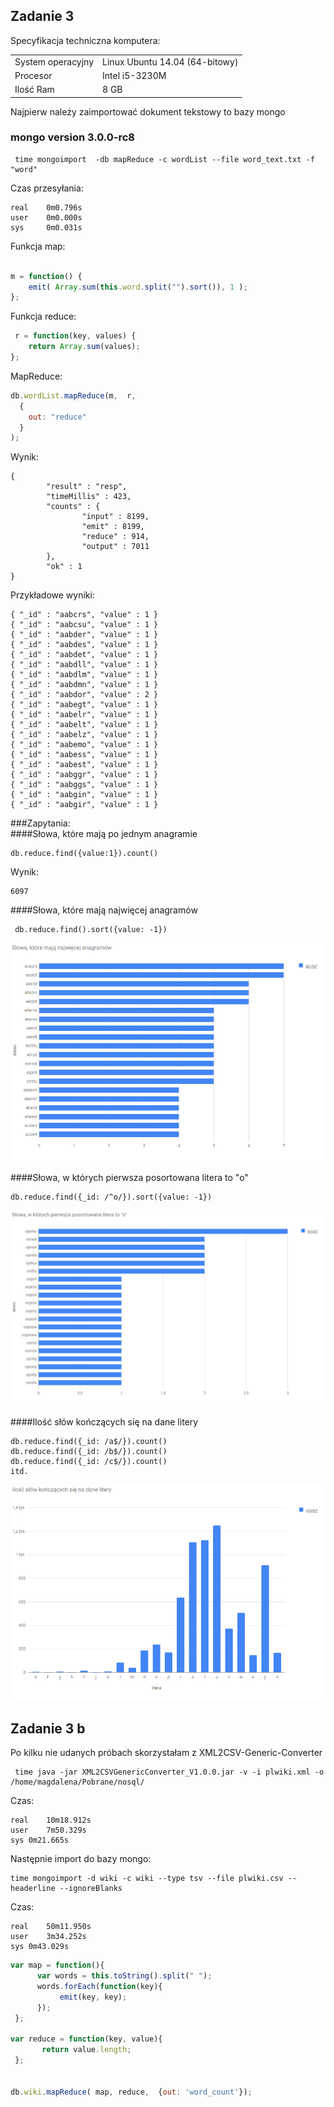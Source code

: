 ## Zadanie 3  


Specyfikacja techniczna komputera:  

|                       |                                  |
|-----------------------|---------------------------------|
| System operacyjny     | Linux Ubuntu 14.04 (64-bitowy) |
| Procesor              | Intel i5-3230M                  |
| Ilość Ram             | 8 GB                            |


Najpierw należy zaimportować dokument tekstowy to bazy mongo
### mongo version 3.0.0-rc8

```
 time mongoimport  -db mapReduce -c wordList --file word_text.txt -f "word"
 ```

 Czas przesyłania: 
 ```
real    0m0.796s
user    0m0.000s
sys     0m0.031s
```
 Funkcja map:
 ```js

 m = function() {    
     emit( Array.sum(this.word.split("").sort()), 1 );    
};

```
Funkcja reduce:
```js
 r = function(key, values) {   
    return Array.sum(values); 
};

```
MapReduce:
```js
db.wordList.mapReduce(m,  r,
  {
    out: "reduce"
  }
);
```
Wynik: 
```
{
        "result" : "resp",
        "timeMillis" : 423,
        "counts" : {
                "input" : 8199,
                "emit" : 8199,
                "reduce" : 914,
                "output" : 7011
        },
        "ok" : 1
}
```
Przykładowe wyniki:
```
{ "_id" : "aabcrs", "value" : 1 }
{ "_id" : "aabcsu", "value" : 1 }
{ "_id" : "aabder", "value" : 1 }
{ "_id" : "aabdes", "value" : 1 }
{ "_id" : "aabdet", "value" : 1 }
{ "_id" : "aabdll", "value" : 1 }
{ "_id" : "aabdlm", "value" : 1 }
{ "_id" : "aabdmn", "value" : 1 }
{ "_id" : "aabdor", "value" : 2 }
{ "_id" : "aabegt", "value" : 1 }
{ "_id" : "aabelr", "value" : 1 }
{ "_id" : "aabelt", "value" : 1 }
{ "_id" : "aabelz", "value" : 1 }
{ "_id" : "aabemo", "value" : 1 }
{ "_id" : "aabess", "value" : 1 }
{ "_id" : "aabest", "value" : 1 }
{ "_id" : "aabggr", "value" : 1 }
{ "_id" : "aabggs", "value" : 1 }
{ "_id" : "aabgin", "value" : 1 }
{ "_id" : "aabgir", "value" : 1 }
```
###Zapytania:    
 ####Słowa, które mają po jednym anagramie
 ```
db.reduce.find({value:1}).count()
 ```
 Wynik:
 ```
 6097
 ```
####Słowa, które mają najwięcej anagramów  
```
 db.reduce.find().sort({value: -1})
 ```

 ![GitHub Logo](/images/pbar1.png)  
  
####Słowa, w których pierwsza posortowana litera to "o"
````
db.reduce.find({_id: /^o/}).sort({value: -1})
````
![GitHub Logo](/images/pbar2.png)      

####Ilość słów kończących się na dane litery  
```
db.reduce.find({_id: /a$/}).count()
db.reduce.find({_id: /b$/}).count()
db.reduce.find({_id: /c$/}).count()
itd.
```
![GitHub Logo](/images/pbar3.png)   
## Zadanie 3 b  

Po kilku nie udanych próbach skorzystałam z XML2CSV-Generic-Converter
```
 time java -jar XML2CSVGenericConverter_V1.0.0.jar -v -i plwiki.xml -o /home/magdalena/Pobrane/nosql/
```
Czas:
```
real	10m18.912s
user	7m50.329s
sys	0m21.665s
```
Następnie import do bazy mongo:
```
time mongoimport -d wiki -c wiki --type tsv --file plwiki.csv --headerline --ignoreBlanks
```

Czas:

```
real	50m11.950s
user	3m34.252s
sys	0m43.029s
```
```js
var map = function(){     
      var words = this.toString().split(" ");             
      words.forEach(function(key){                 
           emit(key, key);             
      });           
 };

var reduce = function(key, value){                         
       return value.length;              
 };


db.wiki.mapReduce( map, reduce,  {out: 'word_count'});
```
